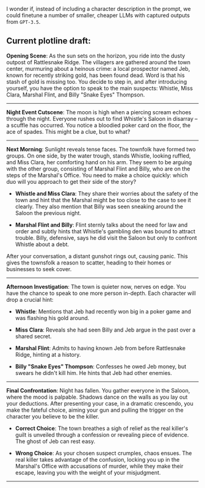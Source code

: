 I wonder if, instead of including a character description in the prompt, we could finetune a number of smaller, cheaper LLMs with captured outputs from `GPT-3.5`.


Current plotline draft:
---

**Opening Scene**:
As the sun sets on the horizon, you ride into the dusty outpost of Rattlesnake Ridge. The villagers are gathered around the town center, murmuring about a heinous crime: a local prospector named Jeb, known for recently striking gold, has been found dead. Word is that his stash of gold is missing too. You decide to step in, and after introducing yourself, you have the option to speak to the main suspects: Whistle, Miss Clara, Marshal Flint, and Billy "Snake Eyes" Thompson. 

---

**Night Event Cutscene**:
The moon is high when a piercing scream echoes through the night. Everyone rushes out to find Whistle's Saloon in disarray – a scuffle has occurred. You notice a bloodied poker card on the floor, the ace of spades. This might be a clue, but to what?

---

**Next Morning**:
Sunlight reveals tense faces. The townfolk have formed two groups. On one side, by the water trough, stands Whistle, looking ruffled, and Miss Clara, her comforting hand on his arm. They seem to be arguing with the other group, consisting of Marshal Flint and Billy, who are on the steps of the Marshal's Office. You need to make a choice quickly: which duo will you approach to get their side of the story?

- **Whistle and Miss Clara**: They share their worries about the safety of the town and hint that the Marshal might be too close to the case to see it clearly. They also mention that Billy was seen sneaking around the Saloon the previous night.

- **Marshal Flint and Billy**: Flint sternly talks about the need for law and order and subtly hints that Whistle's gambling den was bound to attract trouble. Billy, defensive, says he did visit the Saloon but only to confront Whistle about a debt. 

After your conversation, a distant gunshot rings out, causing panic. This gives the townsfolk a reason to scatter, heading to their homes or businesses to seek cover.

---

**Afternoon Investigation**:
The town is quieter now, nerves on edge. You have the chance to speak to one more person in-depth. Each character will drop a crucial hint:

- **Whistle**: Mentions that Jeb had recently won big in a poker game and was flashing his gold around.

- **Miss Clara**: Reveals she had seen Billy and Jeb argue in the past over a shared secret. 

- **Marshal Flint**: Admits to having known Jeb from before Rattlesnake Ridge, hinting at a history.

- **Billy "Snake Eyes" Thompson**: Confesses he owed Jeb money, but swears he didn't kill him. He hints that Jeb had other enemies.

---

**Final Confrontation**:
Night has fallen. You gather everyone in the Saloon, where the mood is palpable. Shadows dance on the walls as you lay out your deductions. After presenting your case, in a dramatic crescendo, you make the fateful choice, aiming your gun and pulling the trigger on the character you believe to be the killer.

- **Correct Choice**: The town breathes a sigh of relief as the real killer's guilt is unveiled through a confession or revealing piece of evidence. The ghost of Jeb can rest easy.

- **Wrong Choice**: As your chosen suspect crumples, chaos ensues. The real killer takes advantage of the confusion, locking you up in the Marshal's Office with accusations of murder, while they make their escape, leaving you with the weight of your misjudgment.

---
